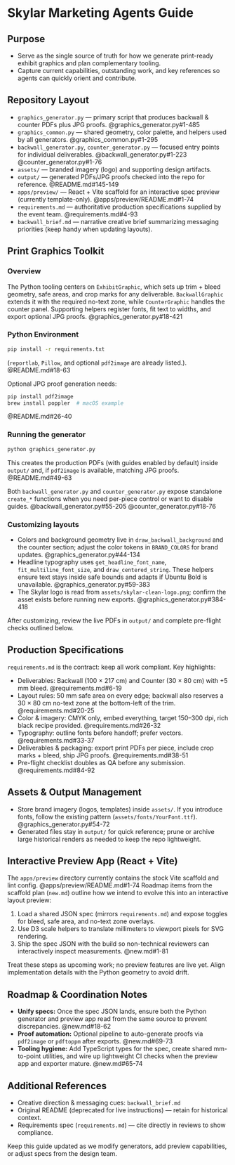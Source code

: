 # Skylar Marketing Agents Guide

## Purpose
- Serve as the single source of truth for how we generate print-ready exhibit graphics and plan complementary tooling.
- Capture current capabilities, outstanding work, and key references so agents can quickly orient and contribute.

## Repository Layout
- `graphics_generator.py` — primary script that produces backwall & counter PDFs plus JPG proofs. @graphics_generator.py#1-485
- `graphics_common.py` — shared geometry, color palette, and helpers used by all generators. @graphics_common.py#1-295
- `backwall_generator.py`, `counter_generator.py` — focused entry points for individual deliverables. @backwall_generator.py#1-223 @counter_generator.py#1-76
- `assets/` — branded imagery (logo) and supporting design artifacts.
- `output/` — generated PDFs/JPG proofs checked into the repo for reference. @README.md#145-149
- `apps/preview/` — React + Vite scaffold for an interactive spec preview (currently template-only). @apps/preview/README.md#1-74
- `requirements.md` — authoritative production specifications supplied by the event team. @requirements.md#4-93
- `backwall_brief.md` — narrative creative brief summarizing messaging priorities (keep handy when updating layouts).

## Print Graphics Toolkit
### Overview
The Python tooling centers on `ExhibitGraphic`, which sets up trim + bleed geometry, safe areas, and crop marks for any deliverable. `BackwallGraphic` extends it with the required no-text zone, while `CounterGraphic` handles the counter panel. Supporting helpers register fonts, fit text to widths, and export optional JPG proofs. @graphics_generator.py#18-421

### Python Environment
```bash
pip install -r requirements.txt
```
(`reportlab`, `Pillow`, and optional `pdf2image` are already listed.). @README.md#18-63

Optional JPG proof generation needs:
```bash
pip install pdf2image
brew install poppler  # macOS example
```
@README.md#26-40

### Running the generator
```bash
python graphics_generator.py
```
This creates the production PDFs (with guides enabled by default) inside `output/` and, if `pdf2image` is available, matching JPG proofs. @README.md#49-63

Both `backwall_generator.py` and `counter_generator.py` expose standalone `create_*` functions when you need per-piece control or want to disable guides. @backwall_generator.py#55-205 @counter_generator.py#18-76

### Customizing layouts
- Colors and background geometry live in `draw_backwall_background` and the counter section; adjust the color tokens in `BRAND_COLORS` for brand updates. @graphics_generator.py#44-134
- Headline typography uses `get_headline_font_name`, `fit_multiline_font_size`, and `draw_centered_string`. These helpers ensure text stays inside safe bounds and adapts if Ubuntu Bold is unavailable. @graphics_generator.py#59-383
- The Skylar logo is read from `assets/skylar-clean-logo.png`; confirm the asset exists before running new exports. @graphics_generator.py#384-418

After customizing, review the live PDFs in `output/` and complete pre-flight checks outlined below.

## Production Specifications
`requirements.md` is the contract: keep all work compliant. Key highlights:
- Deliverables: Backwall (100 × 217 cm) and Counter (30 × 80 cm) with +5 mm bleed. @requirements.md#6-19
- Layout rules: 50 mm safe area on every edge; backwall also reserves a 30 × 80 cm no-text zone at the bottom-left of the trim. @requirements.md#20-25
- Color & imagery: CMYK only, embed everything, target 150–300 dpi, rich black recipe provided. @requirements.md#26-32
- Typography: outline fonts before handoff; prefer vectors. @requirements.md#33-37
- Deliverables & packaging: export print PDFs per piece, include crop marks + bleed, ship JPG proofs. @requirements.md#38-51
- Pre-flight checklist doubles as QA before any submission. @requirements.md#84-92

## Assets & Output Management
- Store brand imagery (logos, templates) inside `assets/`. If you introduce fonts, follow the existing pattern (`assets/fonts/YourFont.ttf`). @graphics_generator.py#54-72
- Generated files stay in `output/` for quick reference; prune or archive large historical renders as needed to keep the repo lightweight.

## Interactive Preview App (React + Vite)
The `apps/preview` directory currently contains the stock Vite scaffold and lint config. @apps/preview/README.md#1-74 Roadmap items from the scaffold plan (`new.md`) outline how we intend to evolve this into an interactive layout preview:
1. Load a shared JSON spec (mirrors `requirements.md`) and expose toggles for bleed, safe area, and no-text zone overlays.
2. Use D3 scale helpers to translate millimeters to viewport pixels for SVG rendering.
3. Ship the spec JSON with the build so non-technical reviewers can interactively inspect measurements.
@new.md#1-81

Treat these steps as upcoming work; no preview features are live yet. Align implementation details with the Python geometry to avoid drift.

## Roadmap & Coordination Notes
- **Unify specs:** Once the spec JSON lands, ensure both the Python generator and preview app read from the same source to prevent discrepancies. @new.md#18-62
- **Proof automation:** Optional pipeline to auto-generate proofs via `pdf2image` or `pdftoppm` after exports. @new.md#69-73
- **Tooling hygiene:** Add TypeScript types for the spec, create shared mm-to-point utilities, and wire up lightweight CI checks when the preview app and exporter mature. @new.md#65-74

## Additional References
- Creative direction & messaging cues: `backwall_brief.md`
- Original README (deprecated for live instructions) — retain for historical context.
- Requirements spec (`requirements.md`) — cite directly in reviews to show compliance.

Keep this guide updated as we modify generators, add preview capabilities, or adjust specs from the design team.
